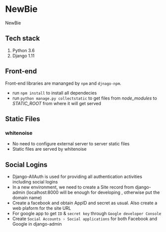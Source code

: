 # NewBie
NewBie

## Tech stack

1. Python 3.6
1. Django 1.11

## Front-end

Front-end libraries are mananged by `npm` and `djnago-npm`.
- run `npm install` to install all dependecies
- run `python manage.py collectstatic` to get files from *node_modules* to *STATIC_ROOT* from where it will get served


## Static Files

### whitenoise

- No need to configure external server to server static files
- Static files are served by whitenoise

## Social Logins

- Django-AllAuth is used for providing all authentication activities including social logins
- In a new environment, we need to create a Site record from django-admin (localhost:8000 will be enough for developing ,
otherwise put the domain name)
- Create a facebook and obtain AppID and secret as usual. Also create a web plaform for the site URL
- For google app to get `ID` & `secret key` through `Google developer Console`
- Create `Social Accounts › Social applications` for both Facebook and Google in django-admin 
